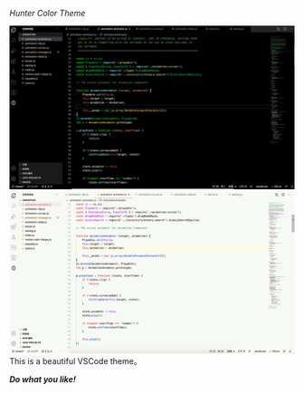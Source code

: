 *Hunter Color Theme*

![dark.png](https://github.com/hunterlevesque/hunter-color-theme/blob/master/resources/show_dark.png?raw=true)
![light.png](https://github.com/hunterlevesque/hunter-color-theme/blob/master/resources/show_light.png?raw=true)
This is a beautiful VSCode theme。

***Do what you like!***


